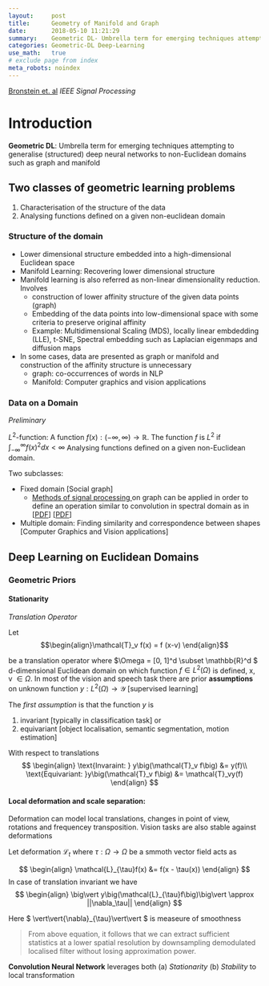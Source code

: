 ```yaml
---
layout:     post
title:      Geometry of Manifold and Graph
date:       2018-05-10 11:21:29
summary:    Geometric DL- Umbrella term for emerging techniques attempting to generalise structured deep neural networks to non-Euclidean domains such as graph and manifold
categories: Geometric-DL Deep-Learning
use_math:   true
# exclude page from index
meta_robots: noindex
---
```

[Bronstein et. al](https://arxiv.org/pdf/1611.08097.pdf) *IEEE Signal Processing*

# Introduction
**Geometric DL**: Umbrella term for emerging techniques attempting to generalise (structured) deep neural networks to non-Euclidean domains such as graph and manifold


## Two classes of geometric learning problems

1. Characterisation of the structure of the data
2. Analysing functions defined on a given non-euclidean domain

### Structure of the domain

* Lower dimensional structure embedded into a high-dimensional Euclidean space
* Manifold Learning: Recovering lower dimensional structure
* Manifold learning is also referred as non-linear dimensionality reduction. Involves
  * construction of lower affinity structure of the given data points (graph)
  * Embedding of the data points into low-dimensional space with some criteria to preserve original affinity
  * Example: Multidimensional Scaling (MDS), locally linear embdedding (LLE), t-SNE, Spectral embedding such as Laplacian eigenmaps and diffusion maps
* In some cases, data are presented as graph or manifold and construction of the affinity structure is unnecessary
  * graph: co-occurrences of words in NLP
  * Manifold: Computer graphics and vision applications

### Data on a Domain
*Preliminary*

$L^2$-function:
A function  $f(x):(-\infty, \infty)\rightarrow \mathbb{R}$. The function $f$ is $L^2$ if $\int_{-\infty}^\infty f(x)^2 dx \lt \infty$
Analysing functions defined on a given non-Euclidean domain.

Two subclasses:

* Fixed domain [Social graph]
  * [Methods of signal processing ](https://arxiv.org/pdf/1211.0053.pdf)on graph can be applied in order to define an operation similar to convolution in spectral domain as in [[PDF](https://arxiv.org/pdf/1506.05163.pdf)] [[PDF](https://arxiv.org/pdf/1606.09375.pdf)]
* Multiple domain: Finding similarity and correspondence between shapes [Computer Graphics and Vision applications]

## Deep Learning on Euclidean Domains

### Geometric Priors
#### Stationarity
*Translation Operator*

Let $$\begin{align}\mathcal{T}_v f(x) = f (x-v) \end{align}$$

be a translation operator where $\Omega = [0, 1]^d \subset \mathbb{R}^d $ d-dimensional Euclidean domain on which function $f \in L^2(\Omega)$ is defined,
x, v $\in \Omega$. In most of the vision and speech task there are prior $\textbf{assumptions}$ on unknown function $y: L^2(\Omega) \rightarrow \mathcal{Y}$ 
[supervised learning]

The *first assumption* is that the function *y* is 
1.  invariant [typically in classification task] or
2.  equivariant [object localisation, semantic segmentation, motion estimation]

With respect to translations
$$
\begin{align}
\text{Invaraint: } y\big(\mathcal{T}_v f\big) &= y(f)\\
\text{Equivariant: }y\big(\mathcal{T}_v f\big) &= \mathcal{T}_vy(f)
\end{align}
$$
#### Local deformation and scale separation:
Deformation can model local translations, changes in point of view, rotations and frequencey transposition. Vision tasks are also stable against deformations 

Let deformation $\mathcal{L}_t$  where $\tau : \Omega \rightarrow \Omega$ be a smmoth vector field acts as 

$$
\begin{align}
\mathcal{L}_{\tau}f(x) &= f(x - \tau(x))
\end{align}
$$
In case of translation invariant we have
$$
\begin{align}
\big\vert y\big(\mathcal{L}_{\tau}f\big)\big\vert \approx ||\nabla_\tau||
\end{align}
$$

Here 
$
\vert\vert{\nabla}_{\tau}\vert\vert
$ is measeure of smoothness

> From above equation, it follows that we can extract sufficient statistics at a lower spatial resolution by downsampling demodulated localised filter without losing approximation power.

**Convolution Neural Network** leverages both (a) *Stationarity* (b) *Stability* to local transformation